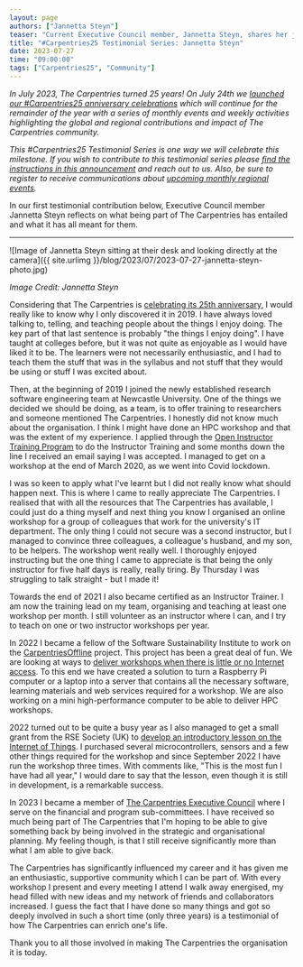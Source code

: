 ```yaml
---
layout: page
authors: ["Jannetta Steyn"]
teaser: "Current Executive Council member, Jannetta Steyn, shares her journey with The Carpentries."
title: "#Carpentries25 Testimonial Series: Jannetta Steyn"
date: 2023-07-27
time: "09:00:00"
tags: ["Carpentries25", "Community"]
---
```


_In July 2023, The Carpentries turned 25 years! On July 24th we [launched our #Carpentries25 anniversary celebrations](https://www.youtube.com/watch?v=VKAwEPLnqxA) which will continue for the remainder of the year with a series of monthly events and weekly activities highlighting the global and regional contributions and impact of The Carpentries community._ 

_This #Carpentries25 Testimonial Series is one way we will celebrate this milestone. If you wish to contribute to this testimonial series please [find the instructions in this announcement](https://carpentries.org/blog/2023/07/carpentries25-campaign-announcement/) and reach out to us. Also, be sure to register to receive communications about [upcoming monthly regional events](https://www.eventbrite.com/e/the-carpentries-25th-anniversary-celebration-series-tickets-653267058357?aff=oddtdtcreator)._

In our first testimonial contribution below, Executive Council member Jannetta Steyn reflects on what being part of The Carpentries has entailed and what it has all meant for them.

----------------

![Image of Jannetta Steyn sitting at their desk and looking directly at the camera]({{ site.urlimg }}/blog/2023/07/2023-07-27-jannetta-steyn-photo.jpg)

*Image Credit: Jannetta Steyn*

Considering that The Carpentries is [celebrating its 25th anniversary](https://carpentries.org/blog/2023/07/carpentries25-campaign-announcement/), I would really like to know why I only discovered it in 2019. I have always loved talking to, telling, and teaching people about the things I enjoy doing. The key part of that last sentence is probably "the things I enjoy doing". I have taught at colleges before, but it was not quite as enjoyable as I would have liked it to be. The learners were not necessarily enthusiastic, and I had to teach them the stuff that was in the syllabus and not stuff that they would be using or stuff I was excited about. 

Then, at the beginning of 2019 I joined the newly established research software engineering team at Newcastle University. One of the things we decided we should be doing, as a team, is to offer training to researchers and someone mentioned The Carpentries. I honestly did not know much about the organisation. I think I might have done an HPC workshop and that was the extent of my experience. I applied through the [Open Instructor Training Program](https://carpentries.org/become-instructor/) to do the Instructor Training and some months down the line I received an email saying I was accepted. I managed to get on a workshop at the end of March 2020, as we went into Covid lockdown.  

I was so keen to apply what I've learnt but I did not really know what should happen next. This is where I came to really appreciate The Carpentries. I realised that with all the resources that The Carpentries has available, I could just do a thing myself and next thing you know I organised an online workshop for a group of colleagues that work for the university's IT department. The only thing I could not secure was a second instructor, but I managed to convince three colleagues, a colleague's husband, and my son, to be helpers. The workshop went really well. I thoroughly enjoyed instructing but the one thing I came to appreciate is that being the only instructor for five half days is really, really tiring. By Thursday I was struggling to talk straight - but I made it! 

Towards the end of 2021 I also became certified as an Instructor Trainer. I am now the training lead on my team, organising and teaching at least one workshop per month. I still volunteer as an instructor where I can, and I try to teach on one or two instructor workshops per year.  

In 2022 I became a fellow of the Software Sustainability Institute to work on the [CarpentriesOffline](https://carpentriesoffline.org) project. This project has been a great deal of fun. We are looking at ways to [deliver workshops when there is little or no Internet access](https://carpentries.org/blog/2022/12/carpentries-offline-carpentrycon/). To this end we have created a solution to turn a Raspberry Pi computer or a laptop into a server that contains all the necessary software, learning materials and web services required for a workshop. We are also working on a mini high-performance computer to be able to deliver HPC workshops. 

2022 turned out to be quite a busy year as I also managed to get a small grant from the RSE Society (UK) to [develop an introductory lesson on the Internet of Things](https://society-rse.org/iot-for-novices-in-south-africa/). I purchased several microcontrollers, sensors and a few other things required for the workshop and since September 2022 I have run the workshop three times. With comments like, "This is the most fun I have had all year," I would dare to say that the lesson, even though it is still in development, is a remarkable success. 

In 2023 I became a member of [The Carpentries Executive Council](https://carpentries.org/blog/2022/11/carpentries-2023-executive-council-election-nominees/) where I serve on the financial and program sub-committees. I have received so much being part of The Carpentries that I'm hoping to be able to give something back by being involved in the strategic and organisational planning. My feeling though, is that I still receive significantly more than what I am able to give back.  

The Carpentries has significantly influenced my career and it has given me an enthusiastic, supportive community which I can be part of. With every workshop I present and every meeting I attend I walk away energised, my head filled with new ideas and my network of friends and collaborators increased. I guess the fact that I have done so many things and got so deeply involved in such a short time (only three years) is a testimonial of how The Carpentries can enrich one's life. 

Thank you to all those involved in making The Carpentries the organisation it is today. 